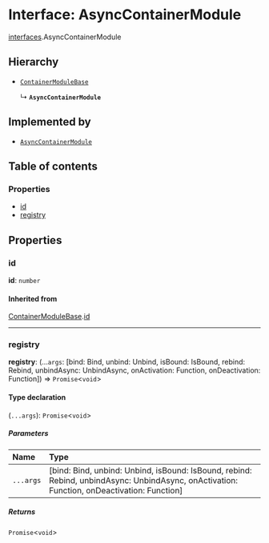 # Interface: AsyncContainerModule

[interfaces](/en/auto-docs/editor/modules/interfaces.md).AsyncContainerModule

## Hierarchy

* [`ContainerModuleBase`](/en/auto-docs/editor/interfaces/interfaces.ContainerModuleBase.md)

  ↳ **`AsyncContainerModule`**

## Implemented by

* [`AsyncContainerModule`](/en/auto-docs/editor/classes/AsyncContainerModule.md)

## Table of contents

### Properties

* [id](/en/auto-docs/editor/interfaces/interfaces.AsyncContainerModule.md#id)
* [registry](/en/auto-docs/editor/interfaces/interfaces.AsyncContainerModule.md#registry)

## Properties

### id

**id**: `number`

#### Inherited from

[ContainerModuleBase](/en/auto-docs/editor/interfaces/interfaces.ContainerModuleBase.md).[id](/en/auto-docs/editor/interfaces/interfaces.ContainerModuleBase.md#id)

***

### registry

**registry**: (...`args`: \[bind: Bind, unbind: Unbind, isBound: IsBound, rebind: Rebind, unbindAsync: UnbindAsync, onActivation: Function, onDeactivation: Function]) => `Promise`<`void`>

#### Type declaration

(`...args`): `Promise`<`void`>

##### Parameters

| Name | Type |
| :------ | :------ |
| `...args` | \[bind: Bind, unbind: Unbind, isBound: IsBound, rebind: Rebind, unbindAsync: UnbindAsync, onActivation: Function, onDeactivation: Function] |

##### Returns

`Promise`<`void`>
